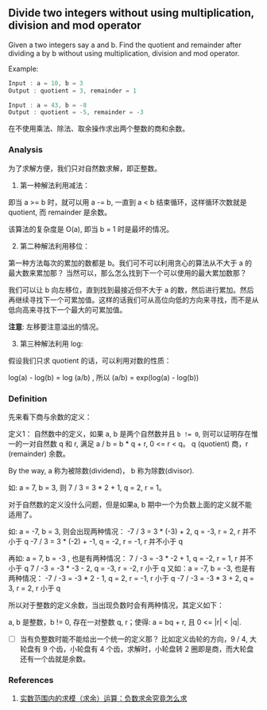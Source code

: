 ## Divide two integers without using multiplication, division and mod operator

Given a two integers say a and b. Find the quotient and remainder after dividing a by b without using multiplication, division and mod operator.

Example:

```c
Input : a = 10, b = 3
Output : quotient = 3, remainder = 1

Input : a = 43, b = -8
Output : quotient = -5, remainder = -3

```

在不使用乘法、除法、取余操作求出两个整数的商和余数。

### Analysis

为了求解方便，我们只对自然数求解，即正整数。

1. 第一种解法利用减法：

即当 a >= b 时，就可以用 a -= b, 一直到 a < b 结束循环，这样循环次数就是 quotient, 而 remainder 是余数。

该算法的复杂度是 O(a), 即当 b = 1 时是最坏的情况。

2. 第二种解法利用移位：

第一种方法每次的累加的数都是 b。我们可不可以利用贪心的算法从不大于 a 的最大数来累加那？ 当然可以，那么怎么找到下一个可以使用的最大累加数那？

我们可以让 b 向左移位，直到找到最接近但不大于 a 的数，然后进行累加。然后再继续寻找下一个可累加值。这样的话我们可从高位向低的方向来寻找，而不是从低向高来寻找下一个最大的可累加值。

**注意**: 左移要注意溢出的情况。

3. 第三种解法利用 log:

假设我们只求 quotient 的话，可以利用对数的性质：

log(a) - log(b) = log (a/b) , 所以 (a/b) = exp(log(a) - log(b))

### Definition

先来看下商与余数的定义：

定义1： 自然数中的定义，如果 a, b 是两个自然数并且 `b != 0`, 则可以证明存在惟一的一对自然数 q 和 r, 满足 a / b = b * q + r,  0 <= r < q。 q (quotient) 商，r (remainder) 余数。

By the way, a 称为被除数(dividend)， b 称为除数(divisor).

如: a = 7, b = 3, 则 7 / 3 = 3 * 2 + 1, q = 2, r = 1。

对于自然数的定义没什么问题，但是如果a, b 期中一个为负数上面的定义就不能适用了。

如: a = -7, b = 3, 则会出现两种情况：
    -7 / 3 = 3 * (-3) + 2, q = -3, r = 2,  r 并不小于 q
    -7 / 3 = 3 * (-2) + -1, q = -2, r = -1,  r 并不小于 q

再如: a = 7, b = -3 , 也是有两种情况：
    7 / -3 = -3 * -2 + 1, q = -2, r = 1, r 并不小于 q
    7 / -3 = -3 * -3 - 2, q = -3, r = -2, r 小于 q
又如：a = -7, b = -3, 也是有两种情况：
    -7 / -3 = -3 * 2 - 1, q = 2, r = -1, r 小于 q
    -7 / -3 = -3 * 3 + 2, q = 3, r = 2, r 小于 q

所以对于整数的定义余数，当出现负数时会有两种情况，其定义如下：

a, b 是整数，b != 0, 存在一对整数 q, r；使得: a = bq + r, 且 0 <= |r| < |q|.

- [ ] 当有负整数时能不能给出一个统一的定义那？ 比如定义齿轮的方向，9 / 4, 大轮盘有 9 个齿，小轮盘有 4 个齿，求解时，小轮盘转 2 圈即是商，而大轮盘还有一个齿就是余数。

### References

1. [实数范围内的求模（求余）运算：负数求余究竟怎么求](http://ceeji.net/blog/mod-in-real/)
